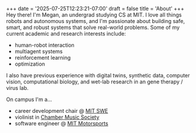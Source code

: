 +++
date = '2025-07-25T12:23:21-07:00'
draft = false
title = 'About'
+++
Hey there! I'm Megan, an undergrad studying CS at MIT. I love all things robots and autonomous systems, and I'm passionate about building safe, smart, and robust systems that solve real-world problems. Some of my current academic and research interests include:

- human-robot interaction
- multiagent systems
- reinforcement learning
- optimization

I also have previous experience with digital twins, synthetic data, computer vision, computational biology, and wet-lab research in an gene therapy / virus lab.

On campus I'm a...
- career development chair @ [MIT SWE](https://swe.mit.edu/)
- violinist in [Chamber Music Society](https://mta.mit.edu/music/performance/mit-chamber-music-society)
- software engineer @ [MIT Motorsports](https://fsae.mit.edu/)

